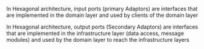 In Hexagonal architecture, input ports (primary Adaptors) are interfaces that are implemented in the domain layer and used by clients of the domain layer

In Hexagonal architecture, output ports (Secondary Adaptors) are interfaces 
that are implemented in the infrastructure layer (data access, message modules)
and used by the domain layer to reach the infrastructure layers